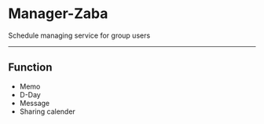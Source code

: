 # Manager-Zaba
Schedule managing service for group users

---
## Function
- Memo
- D-Day
- Message
- Sharing calender
